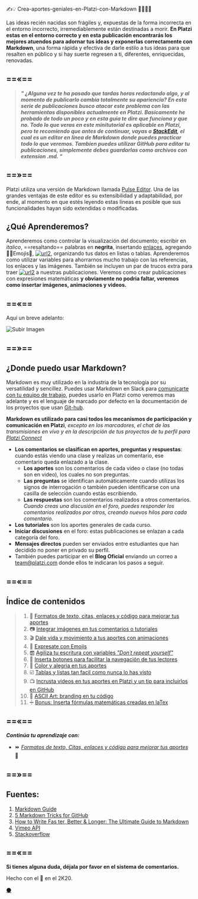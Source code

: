 ✍️💡 Crea-aportes-geniales-en-Platzi-con-Markdown  👨‍🎨👩‍🎨


Las ideas recién nacidas son frágiles y, expuestas de la forma incorrecta en el entorno incorrecto, irremediablemente están destinadas a morir. **En Platzi estas en el entorno correcto y en esta publicación encontrarás los mejores atuendos para adornar tus ideas y exponerlas correctamente con Markdown**, una forma rápida y efectiva de darle estilo a tus ideas para que resalten en público y si hay suerte regresen a ti, diferentes, enriquecidas, renovadas. 

==«==
---
> **_" ¿Alguna vez te ha pasado que tardas horas redactando algo, y al momento de publicarlo cambia totalmente su apariencia? En esta serie de publicaciones busco atacar este problema con las herramientas disponibles actualmente en Platzi. **Basicamente he probado de todo un poco y en esta guia te dire que funciona y que no**.  Todo lo que veras en este minitutorial es aplicable en Platzi, pero te recomiendo que antes de continuar, vayas a [StackEdit](https://stackedit.io/app#), el cual es un editor en línea de Markdown donde puedes practicar todo lo que veremos. Tambien puedes utilizar GitHub para editar tu publicaciones, simplemente debes guardarlas como archivos con extension .md. "_**

==»==
---


Platzi utiliza una versión de Markdown llamada [Pulse Editor](https://platzi.com/blog/presentamos-pulse-editor/). Una de las grandes ventajas de este editor es su extensibilidad y adaptabilidad, por ende, al momento en que estés leyendo estas líneas es posible que sus funcionalidades hayan sido extendidas o modificadas. 

## ¿Qué Aprenderemos?

Aprenderemos como controlar la visualización del documento; escribir en _italico_, ==resaltando== palabras en **negrita**, insertando [enlaces](), agregando 👨‍🚀Emojis🚀,  [![url2](https://via.placeholder.com/75x16/444/fcfcfc?text=Botones "Botones")](#), organizando tus datos en listas o tablas. Aprenderemos como utilizar variables para ahorrarnos mucho trabajo con las referencias, los enlaces y las imágenes. También se incluyen un par de trucos extra para traer [![url2](https://via.placeholder.com/75x16/98ca3f/444?text=Color "Color")]() a nuestras publicaciones. Veremos como crear publicaciones con expresiones matemáticas **y obviamente no podria faltar, veremos como insertar imágenes, animaciones y videos.** 

==«==
---

Aquí un breve adelanto:

![Subir Imagen](https://i.imgur.com/XXBeF2X.gif)

==»==
---

## ¿Donde puedo usar Markdown?

Markdown es muy utilizado en la industria de la tecnología por su versatilidad y sencillez. Puedes usar Markdown en Slack para [comunicarte con tu equipo de trabajo](https://platzi.com/clases/slack/ "Curso de Comunicación Online con Slack"), puedes usarlo en Platzi como veremos mas adelante y es el lenguaje de marcado por defecto en la documentación de los proyectos que usan [Git-hub](https://platzi.com/clases/git-github/ "Curso Profesional de Git y GitHub").  

**Markdown es utilizado para casi todos los mecanismos de participación y comunicación en Platzi**, _excepto en los marcadores, el chat de las transmisiones en vivo y en la descripción de tus proyectos de tu perfil para [Platzi Connect](https://platzi.com/empleos/)_

* **Los comentarios se clasifican en aportes, preguntas y respuestas**: cuando estás viendo una clase y realizas un comentario, ese comentario queda enlazado a la clase.  
    * **Los aportes** son los comentarios de cada video o clase (no todas son en video), los cuales no son preguntas.
  * **Las preguntas** se identifican automáticamente cuando utilizas los signos de interrogación o también pueden identificarse con una casilla de selección cuando estás escribiendo.
  * **Las respuestas** son los comentarios realizados a otros comentarios. _Cuando creas una discusión en el foro, puedes responder los comentarios realizados por otros, creando nuevos hilos para cada comentario._
* **Los tutoriales** son los aportes generales de cada curso.
* **Iniciar discusiones** en el foro: estas publicaciones se enlazan a cada categoría del foro.
* **Mensajes directos** pueden ser enviados entre estudiantes que han decidido no poner en privado su perfil.
* También puedes participar en el **Blog Oficial** enviando un correo a team@platzi.com donde ellos te indicaran los pasos a seguir.


==«==
---


## Índice de contenidos


>1. 📖 [Formatos de texto, citas, enlaces y código para mejorar tus aportes](https://platzi.com/comunidad/formatos-de-texto-citas-enlaces-y-codigo-para-mejorar-tus-aportes/ "Formatos de texto, citas, enlaces y código para mejorar tus aportes con Markdown") 
>1. 📷 [Integrar imágenes en tus comentarios o tutoriales](https://platzi.com/comunidad/integrar-imagenes-en-tus-comentarios-o-tutoriales/ "Integrar imágenes en tus comentarios o tutoriales con Markdown") 
>1. 🎬 [Dale vida y movimiento a tus aportes con animaciones](https://platzi.com/comunidad/dale-vida-y-movimiento-a-tus-aportes-con-animaciones/ "Dale vida y movimiento a tus aportes con animaciones con Markdown") 
>1. 🍕 [Expresate con Emojis](https://platzi.com/comunidad/expresate-con-emojis/ "Expresate con Emojis con Markdown") 
>1. 🆎 [Agiliza tu escritura con variables _"Don´t repeat yourself"_ ](https://platzi.com/comunidad/agiliza-tu-escritura-con-variables-don-t-repeat-yourself/ "Agiliza tu escritura con variables Don´t repeat yourself con Markdown") 
>1. 🔲 [Inserta botones para facilitar la navegación de tus lectores](https://platzi.com/comunidad/inserta-botones-para-facilitar-la-navegación-de-tus-lectores/ "Inserta botones para facilitar la navegación de tus lectores con Markdown") 
>1. 🌈 [Color y alegria en tus aportes](https://platzi.com/comunidad/color-y-alegria-en-tus-aportes/ "Color y alegria en tus aportes con Markdown") 
>1. ☑️ [Tablas y listas tan facil como nunca lo has visto](https://platzi.com/comunidad/tablas-y-listas-tan-facil-como-nunca-lo-has-visto/ "Tablas y listas tan facil como nunca lo has visto con Markdown") 
>1. 📺 [Incrusta videos en tus aportes en Platzi y un tip para incluirlos en GitHub](https://platzi.com/comunidad/incrusta-videos-en-tus-aportes-para-platzi-y-un-tip-para-incluirlos-en-github/ "Incrusta videos en tus aportes en Platzi y un tip para incluirlos en GitHub con Markdown") 
>1. 🔣 [ASCII Art: branding en tu código](https://platzi.com/comunidad/ascii-art-branding-en-tu-codigo/ "ASCII Art: branding en tu código con Markdown") 
>1. ➗ [Bonus: Inserta fórmulas matemáticas creadas en laTex](https://platzi.com/comunidad/bonus-inserta-formulas-matematicas-creadas-en-laTex/ "Bonus: Inserta fórmulas matemáticas creadas en laTex con Markdown") 




==«==
---



**_Continúa tu aprendizaje con:_**

* ⏩ [_Formatos de texto, Citas, enlaces y código para mejorar tus aportes_](https://platzi.com/comunidad/formatos-de-texto-citas-enlaces-y-codigo-para-mejorar-tus-aportes) 📖


==»==
---


Fuentes:
---

1. [Markdown Guide](https://ia.net/writer/support/general/markdown-guide) 
1. [5 Markdown Tricks for GitHub](https://grantwinney.com/cool-markdown-tricks-for-github/)
1. [How to Write Fas ter, Better & Longer: The Ultimate Guide to Markdown](https://ghost.org/changelog/markdown/)
1. [Vimeo API](https://developer.vimeo.com/api/common-formats)
1. [Stackoverflow](https://stackoverflow.com/questions/2068344/how-do-i-get-a-youtube-video-thumbnail-from-the-youtube-api#2068371)


==«==
---

**Si tienes alguna duda, déjala por favor en el sistema de comentarios.**


Hecho con el 💚 en el 2K20. 

[⚫](https://github.com/mistersoftware/Crea-aportes-geniales-en-Platzi-con-Markdown/blob/master/crea-aportes-geniales-en-platzi-con-markdown.md "Repositorio de este articulo en GitHub")
